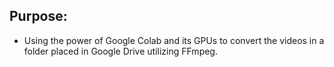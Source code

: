 ## Purpose:
- Using the power of Google Colab and its GPUs to convert the videos in a folder placed in Google Drive utilizing FFmpeg.
